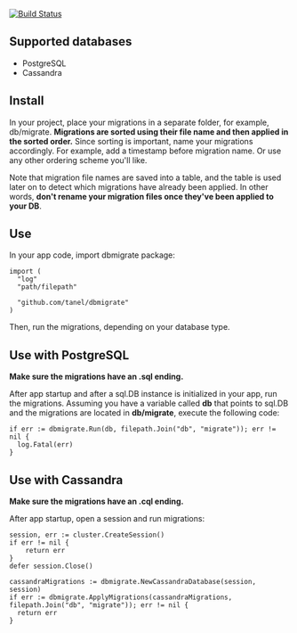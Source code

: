 [![Build Status](https://travis-ci.org/tanel/dbmigrate.svg?branch=master)](https://travis-ci.org/tanel/dbmigrate)

Supported databases
-------------------
* PostgreSQL
* Cassandra

Install
-------
In your project, place your migrations in a separate folder,
for example, db/migrate.
**Migrations are sorted using their file name and then applied in the sorted order.**
Since sorting is important, name your migrations accordingly. For example,
add a timestamp before migration name. Or use any other ordering scheme you'll like.

Note that migration file names are saved into a table, and the table is used
later on to detect which migrations have already been applied. In other words,
**don't rename your migration files once they've been applied to your DB**.

Use
---

In your app code, import dbmigrate package:
```golang
import (
  "log"
  "path/filepath"

  "github.com/tanel/dbmigrate"
)
```

Then, run the migrations, depending on your database type.

Use with PostgreSQL
-------------------
**Make sure the migrations have an .sql ending.**

After app startup and after a sql.DB instance is initialized in your app, 
run the migrations. Assuming you have a variable called **db** that points to sql.DB
and the migrations are located in **db/migrate**, execute the following code:

```golang
if err := dbmigrate.Run(db, filepath.Join("db", "migrate")); err != nil {
  log.Fatal(err)
}
```

Use with Cassandra
------------------
**Make sure the migrations have an .cql ending.**

After app startup, open a session and run migrations:

```golang
session, err := cluster.CreateSession()
if err != nil {
	return err
}
defer session.Close()

cassandraMigrations := dbmigrate.NewCassandraDatabase(session, session)
if err := dbmigrate.ApplyMigrations(cassandraMigrations, filepath.Join("db", "migrate")); err != nil {
  return err
}
```
